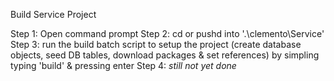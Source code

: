 Build Service Project

Step 1: Open command prompt
Step 2: cd or pushd into '.\clemento\Service'
Step 3: run the build batch script to setup the project (create database objects, seed DB tables, download packages & set references) by simpling typing 'build' & pressing enter
Step 4: *still not yet done*